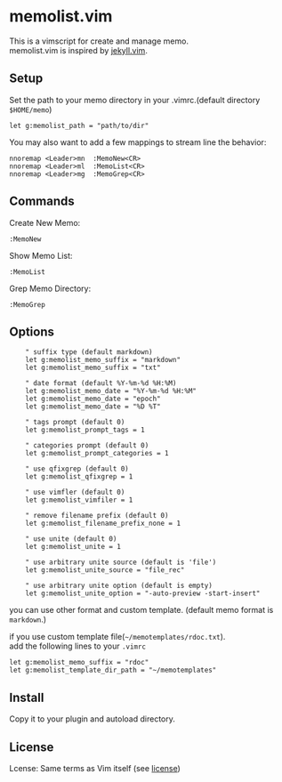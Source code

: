 # memolist.vim

This is a vimscript for create and manage memo.  
memolist.vim is inspired by [jekyll.vim](https://github.com/csexton/jekyll.vim).

## Setup

Set the path to your memo directory in your .vimrc.(default directory `$HOME/memo`)

    let g:memolist_path = "path/to/dir"

You may also want to add a few mappings to stream line the behavior:

    nnoremap <Leader>mn  :MemoNew<CR>
    nnoremap <Leader>ml  :MemoList<CR>
    nnoremap <Leader>mg  :MemoGrep<CR>

## Commands

Create New Memo:

    :MemoNew

Show Memo List:

    :MemoList

Grep Memo Directory:

    :MemoGrep

## Options

```vim
    " suffix type (default markdown)
    let g:memolist_memo_suffix = "markdown"
    let g:memolist_memo_suffix = "txt"

    " date format (default %Y-%m-%d %H:%M)
    let g:memolist_memo_date = "%Y-%m-%d %H:%M"
    let g:memolist_memo_date = "epoch"
    let g:memolist_memo_date = "%D %T"

    " tags prompt (default 0)
    let g:memolist_prompt_tags = 1

    " categories prompt (default 0)
    let g:memolist_prompt_categories = 1

    " use qfixgrep (default 0)
    let g:memolist_qfixgrep = 1

    " use vimfler (default 0)
    let g:memolist_vimfiler = 1

    " remove filename prefix (default 0)
    let g:memolist_filename_prefix_none = 1

    " use unite (default 0)
    let g:memolist_unite = 1

    " use arbitrary unite source (default is 'file')
    let g:memolist_unite_source = "file_rec"

    " use arbitrary unite option (default is empty)
    let g:memolist_unite_option = "-auto-preview -start-insert"
```

you can use other format and custom template.
(default memo format is `markdown`.)

if you use custom template file(`~/memotemplates/rdoc.txt`).  
add the following lines to your `.vimrc`

    let g:memolist_memo_suffix = "rdoc"
    let g:memolist_template_dir_path = "~/memotemplates"

## Install

Copy it to your plugin and autoload directory.

## License

Lcense: Same terms as Vim itself (see [license](http://vimdoc.sourceforge.net/htmldoc/uganda.html#license))
